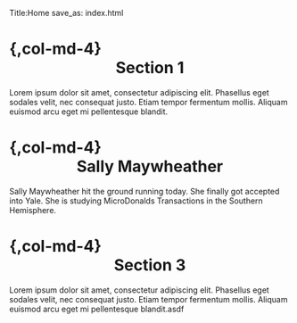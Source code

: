 Title:Home
save_as: index.html




# {,col-md-4} <center>Section 1</center>
Lorem ipsum dolor sit amet, consectetur adipiscing elit. Phasellus eget sodales velit, nec consequat justo. Etiam tempor fermentum mollis. Aliquam euismod arcu eget mi pellentesque blandit.

# {,col-md-4} <center>Sally Maywheather</center>
Sally Maywheather hit the ground running today. She finally got accepted into Yale. She is studying MicroDonalds Transactions in the Southern Hemisphere.
# {,col-md-4} <center>Section 3</center>
Lorem ipsum dolor sit amet, consectetur adipiscing elit. Phasellus eget sodales velit, nec consequat justo. Etiam tempor fermentum mollis. Aliquam euismod arcu eget mi pellentesque blandit.asdf
